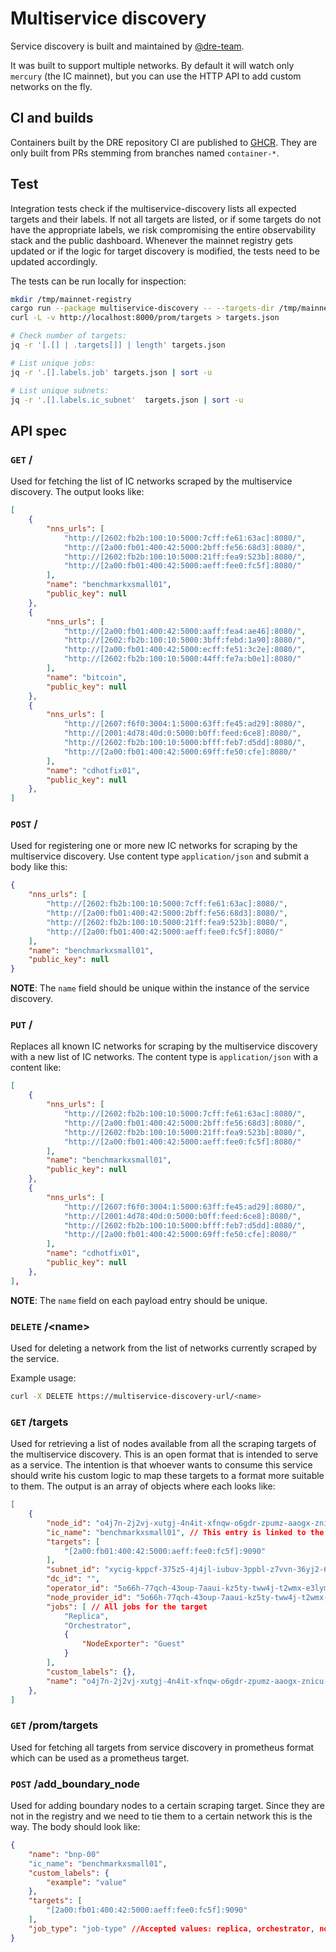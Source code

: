 # Multiservice discovery

Service discovery is built and maintained by
[@dre-team](https://dfinity.enterprise.slack.com/archives/C05LD0CEAHY).

It was built to support multiple networks. By default it will watch only
`mercury` (the IC mainnet), but you can use the HTTP API to add custom
networks on the fly.

## CI and builds

Containers built by the DRE repository CI are published to [GHCR](https://ghcr.io/dfinity/dre/).
They are only built from PRs stemming from branches named `container-*`.

## Test

Integration tests check if the multiservice-discovery lists all expected targets and their labels.
If not all targets are listed, or if some targets do not have the appropriate labels, we risk compromising the entire observability stack and the public dashboard.
Whenever the mainnet registry gets updated or if the logic for target discovery is modified, the tests need to be updated accordingly.

The tests can be run locally for inspection:


```bash
mkdir /tmp/mainnet-registry
cargo run --package multiservice-discovery -- --targets-dir /tmp/mainnet-registry
curl -L -v http://localhost:8000/prom/targets > targets.json

# Check number of targets:
jq -r '[.[] | .targets[]] | length' targets.json

# List unique jobs:
jq -r '.[].labels.job' targets.json | sort -u

# List unique subnets:
jq -r '.[].labels.ic_subnet'  targets.json | sort -u
```

## API spec

### `GET` /

Used for fetching the list of IC networks scraped by the multiservice discovery. The output looks like:

```JSON
[
    {
        "nns_urls": [
            "http://[2602:fb2b:100:10:5000:7cff:fe61:63ac]:8080/",
            "http://[2a00:fb01:400:42:5000:2bff:fe56:68d3]:8080/",
            "http://[2602:fb2b:100:10:5000:21ff:fea9:523b]:8080/",
            "http://[2a00:fb01:400:42:5000:aeff:fee0:fc5f]:8080/"
        ],
        "name": "benchmarkxsmall01",
        "public_key": null
    },
    {
        "nns_urls": [
            "http://[2a00:fb01:400:42:5000:aaff:fea4:ae46]:8080/",
            "http://[2602:fb2b:100:10:5000:3bff:febd:1a90]:8080/",
            "http://[2a00:fb01:400:42:5000:ecff:fe51:3c2e]:8080/",
            "http://[2602:fb2b:100:10:5000:44ff:fe7a:b0e1]:8080/"
        ],
        "name": "bitcoin",
        "public_key": null
    },
    {
        "nns_urls": [
            "http://[2607:f6f0:3004:1:5000:63ff:fe45:ad29]:8080/",
            "http://[2001:4d78:40d:0:5000:b0ff:feed:6ce8]:8080/",
            "http://[2602:fb2b:100:10:5000:bfff:feb7:d5dd]:8080/",
            "http://[2a00:fb01:400:42:5000:69ff:fe50:cfe]:8080/"
        ],
        "name": "cdhotfix01",
        "public_key": null
    },
]
```

### `POST` /

Used for registering one or more new IC networks for scraping by the multiservice discovery.
Use content type `application/json` and submit a body like this:

```JSON
{
    "nns_urls": [
        "http://[2602:fb2b:100:10:5000:7cff:fe61:63ac]:8080/",
        "http://[2a00:fb01:400:42:5000:2bff:fe56:68d3]:8080/",
        "http://[2602:fb2b:100:10:5000:21ff:fea9:523b]:8080/",
        "http://[2a00:fb01:400:42:5000:aeff:fee0:fc5f]:8080/"
    ],
    "name": "benchmarkxsmall01",
    "public_key": null
}
```

**NOTE**: The `name` field should be unique within the instance of the service discovery.

### `PUT` /

Replaces all known IC networks for scraping by the multiservice discovery with a new
list of IC networks. The content type is `application/json` with a content like:

```JSON
[
    {
        "nns_urls": [
            "http://[2602:fb2b:100:10:5000:7cff:fe61:63ac]:8080/",
            "http://[2a00:fb01:400:42:5000:2bff:fe56:68d3]:8080/",
            "http://[2602:fb2b:100:10:5000:21ff:fea9:523b]:8080/",
            "http://[2a00:fb01:400:42:5000:aeff:fee0:fc5f]:8080/"
        ],
        "name": "benchmarkxsmall01",
        "public_key": null
    },
    {
        "nns_urls": [
            "http://[2607:f6f0:3004:1:5000:63ff:fe45:ad29]:8080/",
            "http://[2001:4d78:40d:0:5000:b0ff:feed:6ce8]:8080/",
            "http://[2602:fb2b:100:10:5000:bfff:feb7:d5dd]:8080/",
            "http://[2a00:fb01:400:42:5000:69ff:fe50:cfe]:8080/"
        ],
        "name": "cdhotfix01",
        "public_key": null
    },
],
```

**NOTE**: The `name` field on each payload entry should be unique.

### `DELETE` /\<name\>

Used for deleting a network from the list of networks currently scraped by the service.

Example usage:

```sh
curl -X DELETE https://multiservice-discovery-url/<name>
```

### `GET` /targets

Used for retrieving a list of nodes available from all the scraping targets of the multiservice discovery. This is an open format that is intended to serve as a service. The intention is that whoever wants to consume this service should write his custom logic to map these targets to a format more suitable to them. The output is an array of objects where each looks like:

```JSON
[
    {
        "node_id": "o4j7n-2j2vj-xutgj-4n4it-xfnqw-o6gdr-zpumz-aaogx-znicu-bezl3-jqe",
        "ic_name": "benchmarkxsmall01", // This entry is linked to the scraping target named benchmarkxsmall01
        "targets": [
            "[2a00:fb01:400:42:5000:aeff:fee0:fc5f]:9090"
        ],
        "subnet_id": "xycig-kppcf-375z5-4j4jl-iubuv-3ppbl-z7vvn-36yj2-62c7u-c6urr-6ae",
        "dc_id": "",
        "operator_id": "5o66h-77qch-43oup-7aaui-kz5ty-tww4j-t2wmx-e3lym-cbtct-l3gpw-wae",
        "node_provider_id": "5o66h-77qch-43oup-7aaui-kz5ty-tww4j-t2wmx-e3lym-cbtct-l3gpw-wae",
        "jobs": [ // All jobs for the target
            "Replica",
            "Orchestrator",
            {
                "NodeExporter": "Guest"
            }
        ],
        "custom_labels": {},
        "name": "o4j7n-2j2vj-xutgj-4n4it-xfnqw-o6gdr-zpumz-aaogx-znicu-bezl3-jqe"
    },
]
```

### `GET` /prom/targets

Used for fetching all targets from service discovery in prometheus format which can be used as a prometheus target.

### `POST` /add_boundary_node

Used for adding boundary nodes to a certain scraping target. Since they are not in the registry and we need to tie them to a certain network this is the way. The body should look like:

```JSON
{
    "name": "bnp-00"
    "ic_name": "benchmarkxsmall01",
    "custom_labels": {
        "example": "value"
    },
    "targets": [
        "[2a00:fb01:400:42:5000:aeff:fee0:fc5f]:9090"
    ],
    "job_type": "job-type" //Accepted values: replica, orchestrator, node_exporter, host_node_exporter
}
```

